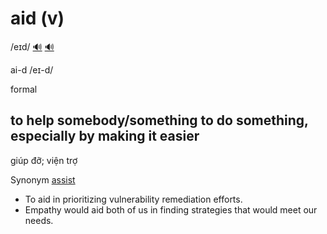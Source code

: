 # aid (v)

/eɪd/ [🔊](https://www.oxfordlearnersdictionaries.com/media/english/uk_pron/a/aid/aid__/aid__gb_2.mp3) [🔊](https://www.oxfordlearnersdictionaries.com/media/english/us_pron/a/aid/aid__/aid__us_1.mp3)

ai-d /eɪ-d/

formal

## to help somebody/something to do something, especially by making it easier

giúp đỡ; viện trợ

Synonym [assist]()

- To aid in prioritizing vulnerability remediation efforts.
- Empathy would aid both of us in finding strategies that would meet our needs.